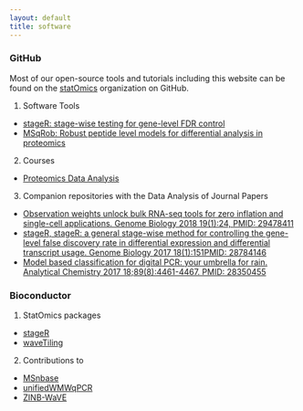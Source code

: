 ```yaml
---
layout: default
title: software
---
```


### GitHub

Most of our open-source tools and tutorials including this website can be found on the [statOmics](https://github.com/statOmics/) organization on GitHub.

1. Software Tools  
  - [stageR: stage-wise testing for gene-level FDR control](https://github.com/statOmics/stageR)
  - [MSqRob: Robust peptide level models for differential analysis in proteomics](https://github.com/statOmics/MSqRob)
2. Courses  
  - [Proteomics Data Analysis](https://github.com/statOmics/pda)
3. Companion repositories with the Data Analysis of Journal Papers  
  - [Observation weights unlock bulk RNA-seq tools for zero inflation and single-cell applications. Genome Biology 2018 19(1):24, PMID: 29478411](https://github.com/statOmics/zinbwaveZinger)
  - [stageR, stageR: a general stage-wise method for controlling the gene-level false discovery rate in differential expression and differential transcript usage. Genome Biology 2017 18(1):151PMID: 28784146](https://github.com/statOmics/stageWiseTestingPaper)
  - [Model based classification for digital PCR: your umbrella for rain. Analytical Chemistry 2017 18;89(8):4461-4467. PMID: 28350455](https://github.com/statOmics/umbrella)

### Bioconductor
1. StatOmics packages  
  - [stageR](https://bioconductor.org/packages/release/bioc/html/stageR.html)
  - [waveTiling](https://bioconductor.org/packages/release/bioc/html/waveTiling.html)
2. Contributions to  
  - [MSnbase](https://bioconductor.org/packages/release/bioc/html/MSnbase.html)
  - [unifiedWMWqPCR](https://bioconductor.org/packages/release/bioc/html/unifiedWMWqPCR.html)
  - [ZINB-WaVE](https://bioconductor.org/packages/release/bioc/html/zinbwave.html)
